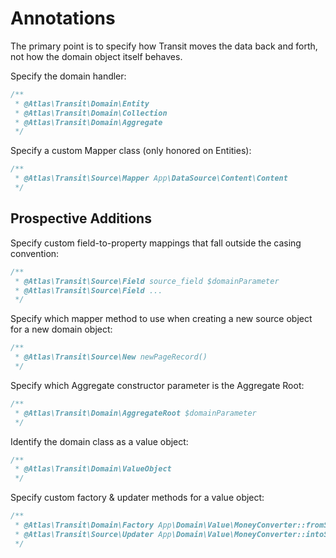 # Annotations

The primary point is to specify how Transit moves the data back and forth, not
how the domain object itself behaves.

Specify the domain handler:

```php
/**
 * @Atlas\Transit\Domain\Entity
 * @Atlas\Transit\Domain\Collection
 * @Atlas\Transit\Domain\Aggregate
 */
```

Specify a custom Mapper class (only honored on Entities):

```php
/**
 * @Atlas\Transit\Source\Mapper App\DataSource\Content\Content
 */
```

## Prospective Additions

Specify custom field-to-property mappings that fall outside the casing
convention:

```php
/**
 * @Atlas\Transit\Source\Field source_field $domainParameter
 * @Atlas\Transit\Source\Field ...
 */
```

Specify which mapper method to use when creating a new source object for a new
domain object:

```php
/**
 * @Atlas\Transit\Source\New newPageRecord()
 */
```

Specify which Aggregate constructor parameter is the Aggregate Root:

```php
/**
 * @Atlas\Transit\Domain\AggregateRoot $domainParameter
 */
```

Identify the domain class as a value object:

```php
/**
 * @Atlas\Transit\Domain\ValueObject
 */
```

Specify custom factory & updater methods for a value object:

```php
/**
 * @Atlas\Transit\Domain\Factory App\Domain\Value\MoneyConverter::fromSource()
 * @Atlas\Transit\Source\Updater App\Domain\Value\MoneyConverter::intoSource()
 */
```
